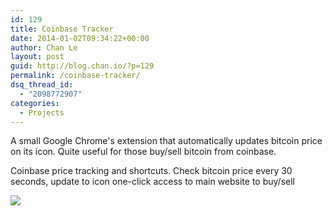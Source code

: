 ```yaml
---
id: 129
title: Coinbase Tracker
date: 2014-01-02T09:34:22+00:00
author: Chan Le
layout: post
guid: http://blog.chan.io/?p=129
permalink: /coinbase-tracker/
dsq_thread_id:
  - "2098772907"
categories:
  - Projects
---
```

A small Google Chrome's extension that automatically updates bitcoin price on its icon. Quite useful for those buy/sell bitcoin from coinbase.

Coinbase price tracking and shortcuts. Check bitcoin price every 30 seconds, update to icon one-click access to main website to buy/sell

[![](https://developer.chrome.com/webstore/images/ChromeWebStore_BadgeWBorder_v2_206x58.png)](https://chrome.google.com/webstore/detail/coinbase/eknmccligomdjblkeooegjaabglacbpi)
